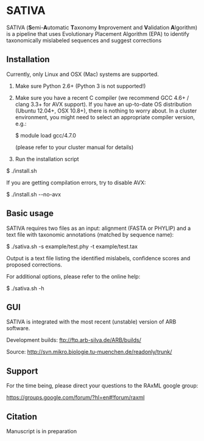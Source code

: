 SATIVA
======

SATIVA (**S**emi-**A**utomatic **T**axonomy **I**mprovement and **V**alidation **A**lgorithm) is a pipeline
that uses Evolutionary Placement Algorithm (EPA) to identify taxonomically mislabeled sequences
and suggest corrections 

Installation
------------

Currently, only Linux and OSX (Mac) systems are supported. 

1. Make sure Python 2.6+ (Python 3 is not supported!)

2. Make sure you have a recent C compiler (we recommend GCC 4.6+ / clang 3.3+ for AVX support).
   If you have an up-to-date OS distribution (Ubuntu 12.04+, OSX 10.8+), there is nothing to worry about.
   In a cluster environment, you might need to select an appropriate compiler version, e.g.:

   $ module load gcc/4.7.0

   (please refer to your cluster manual for details)

3. Run the installation script

  $ ./install.sh

  If you are getting compilation errors, try to disable AVX:

  $ ./install.sh --no-avx

Basic usage
-----------

SATIVA requires two files as an input: alignment (FASTA or PHYLIP) and a text file with taxonomic
annotations (matched by sequence name):

  $ ./sativa.sh -s example/test.phy -t example/test.tax

Output is a text file listing the identified mislabels, confidence scores and proposed corrections.

For additional options, please refer to the online help: 

  $ ./sativa.sh -h


GUI
---

SATIVA is integrated with the most recent (unstable) version of ARB software.

Development builds: ftp://ftp.arb-silva.de/ARB/builds/

Source: http://svn.mikro.biologie.tu-muenchen.de/readonly/trunk/


Support
-------

For the time being, please direct your questions to the RAxML google group:

https://groups.google.com/forum/?hl=en#!forum/raxml


Citation
--------

Manuscript is in preparation